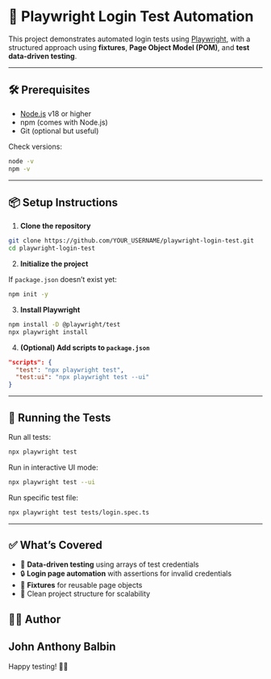 # 🚀 Playwright Login Test Automation

This project demonstrates automated login tests using [Playwright](https://playwright.dev/), with a structured approach using **fixtures**, **Page Object Model (POM)**, and **test data-driven testing**.

---

## 🛠️ Prerequisites

- [Node.js](https://nodejs.org/) v18 or higher
- npm (comes with Node.js)
- Git (optional but useful)

Check versions:

```bash
node -v
npm -v
````

---

## 📦 Setup Instructions

1. **Clone the repository**

```bash
git clone https://github.com/YOUR_USERNAME/playwright-login-test.git
cd playwright-login-test
```

2. **Initialize the project**

If `package.json` doesn’t exist yet:

```bash
npm init -y
```

3. **Install Playwright**

```bash
npm install -D @playwright/test
npx playwright install
```

4. **(Optional) Add scripts to `package.json`**

```json
"scripts": {
  "test": "npx playwright test",
  "test:ui": "npx playwright test --ui"
}
```

---

## 🧪 Running the Tests

Run all tests:

```bash
npx playwright test
```

Run in interactive UI mode:

```bash
npx playwright test --ui
```

Run specific test file:

```bash
npx playwright test tests/login.spec.ts
```

---

## ✅ What’s Covered

* 🔁 **Data-driven testing** using arrays of test credentials
* 🔒 **Login page automation** with assertions for invalid credentials
* 🧱 **Fixtures** for reusable page objects
* 🧼 Clean project structure for scalability

## 🧑‍💻 Author

John Anthony Balbin
---

Happy testing! 🧪✨
